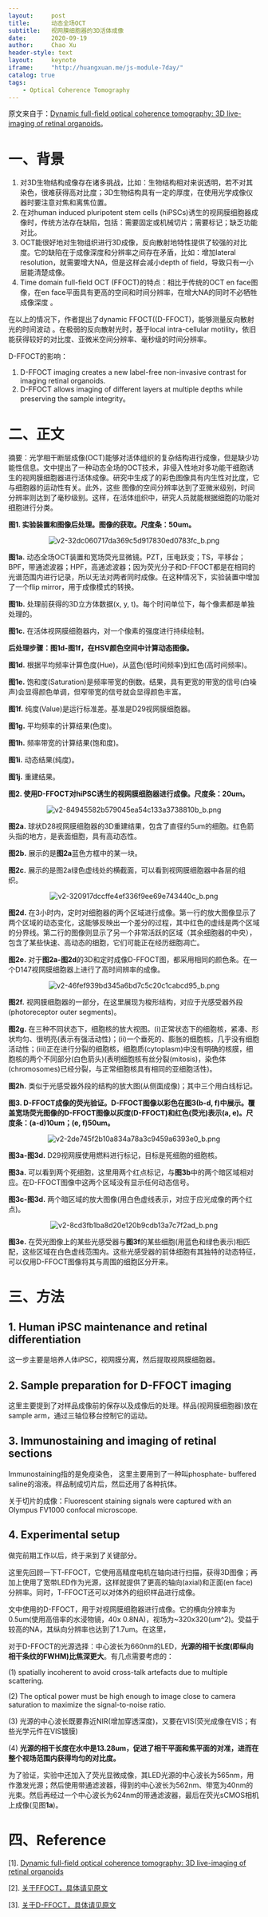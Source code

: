 ```yaml
---
layout:     post
title:      动态全场OCT
subtitle:   视网膜细胞器的3D活体成像
date:       2020-09-19
author:     Chao Xu
header-style: text 
layout:     keynote
iframe:     "http://huangxuan.me/js-module-7day/"
catalog: true
tags:
    - Optical Coherence Tomography
---
```


原文来自于：[Dynamic full-field optical coherence tomography: 3D live-imaging of retinal organoids](https://www.nature.com/articles/s41377-020-00375-8)。

# 一、背景

1. 对3D生物结构成像存在诸多挑战，比如：生物结构相对来说透明，若不对其染色，很难获得高对比度；3D生物结构具有一定的厚度，在使用光学成像仪器时要注意对焦和离焦位置。
2. 在对human induced pluripotent stem cells (hiPSCs)诱生的视网膜细胞器成像时，传统方法存在缺陷，包括：需要固定或机械切片；需要标记；缺乏功能对比。
3. OCT能很好地对生物组织进行3D成像，反向散射地特性提供了较强的对比度。它的缺陷在于成像深度和分辨率之间存在矛盾，比如：增加lateral resolution，就需要增大NA，但是这样会减小depth of  field，导致只有一小层能清楚成像。
4. Time domain full-field OCT (FFOCT)的特点：相比于传统的OCT en face图像，在en face平面具有更高的空间和时间分辨率，在增大NA的同时不必牺牲成像深度 。

在以上的情况下，作者提出了dynamic FFOCT((D-FFOCT)，能够测量反向散射光的时间波动 。在极弱的反向散射光时，基于local intra-cellular motility，依旧能获得较好的对比度、亚微米空间分辨率、毫秒级的时间分辨率。

D-FFOCT的影响：

1. D-FFOCT imaging creates a new label-free non-invasive contrast for imaging retinal organoids. 
2. D-FFOCT allows imaging of different layers at multiple depths while preserving the sample integrity。

# 二、正文

摘要：光学相干断层成像(OCT)能够对活体组织的复杂结构进行成像，但是缺少功能性信息。文中提出了一种动态全场的OCT技术，非侵入性地对多功能干细胞诱生的视网膜细胞器进行活体成像。研究中生成了的彩色图像具有内生性对比度，它与细胞器的运动性有关。此外，这些 图像的空间分辨率达到了亚微米级别，时间分辨率则达到了毫秒级别。这样，在活体组织中，研究人员就能根据细胞的功能对细胞进行分类。

**图1. 实验装置和图像后处理。图像的获取。尺度条：50um。**

<p align="center"><img src="https://imghost.cx0512.com/images/2020/09/19/v2-32dc060717da369c5d917830ed0783fc_b.png" alt="v2-32dc060717da369c5d917830ed0783fc_b.png" border="0" />
</p>

**图1a.** 动态全场OCT装置和宽场荧光显微镜。PZT，压电跃变；TS，平移台；BPF，带通滤波器；HPF，高通滤波器；因为荧光分子和D-FFOCT都是在相同的光谱范围内进行记录，所以无法对两者同时成像。在这种情况下，实验装置中增加了一个flip mirror，用于成像模式的转换。

**图1b.** 处理前获得的3D立方体数据(x, y, t)。每个时间单位下，每个像素都是单独处理的。

**图1c.** 在活体视网膜细胞器内，对一个像素的强度进行持续绘制。

**后处理步骤：图1d-图1f，在HSV颜色空间中计算动态图像。**

**图1d.** 根据平均频率计算色度(Hue)，从蓝色(低时间频率)到红色(高时间频率)。

**图1e.** 饱和度(Saturation)是频率带宽的倒数。结果，具有更宽的带宽的信号(白噪声)会显得颜色单调，但窄带宽的信号就会显得颜色丰富。

**图1f.** 纯度(Value)是运行标准差。基准是D29视网膜细胞器。

**图1g.** 平均频率的计算结果(色度)。

**图1h.** 频率带宽的计算结果(饱和度)。

**图1i.**  动态结果(纯度)。

**图1j.** 重建结果。

**图2. 使用D-FFOCT对hiPSC诱生的视网膜细胞器进行成像。尺度条：20um。**

<p align="center"><img src="https://imghost.cx0512.com/images/2020/09/19/v2-84945582b579045ea54c133a3738810b_b.png" alt="v2-84945582b579045ea54c133a3738810b_b.png" border="0" />
</p>

**图2a.** 球状D28视网膜细胞器的3D重建结果，包含了直径约5um的细胞。红色箭头指的地方，是表面细胞，具有高动态性。

**图2b.** 展示的是**图2a**蓝色方框中的某一块。

**图2c.** 展示的是图2a绿色虚线处的横截面，可以看到视网膜细胞器中各层的组织。

<p align="center"><img src="https://imghost.cx0512.com/images/2020/09/19/v2-320917dccffe4ef336f9ee69e743440c_b.png" alt="v2-320917dccffe4ef336f9ee69e743440c_b.png" border="0" />
</p>

**图2d.** 在3小时内，定时对细胞器的两个区域进行成像。第一行的放大图像显示了两个区域的动态变化，这能够反映出一个差分的过程，其中红色的虚线是两个区域的分界线。第二行的图像则显示了另一个非常活跃的区域（其余细胞器的中央），包含了某些快速、高动态的细胞，它们可能正在经历细胞凋亡。

**图2e.** 对于**图2a-图2d**的3D和定时成像D-FFOCT图，都采用相同的颜色条。在一个D147视网膜细胞器上进行了高时间辨率的成像。

<p align="center">
    <img src="https://imghost.cx0512.com/images/2020/09/19/v2-46fef939bd345a6bd7c5c20c1cabcd95_b.png" alt="v2-46fef939bd345a6bd7c5c20c1cabcd95_b.png" border="0" />
</p>

**图2f.** 视网膜细胞器的一部分，在这里展现为梭形结构，对应于光感受器外段(photoreceptor outer segments)。

**图2g.** 在三种不同状态下，细胞核的放大视图。(i)正常状态下的细胞核，紧凑、形状均匀、很明亮(表示有强活动性)；(ii)一个垂死的、膨胀的细胞核，几乎没有细胞活动性；(iii)正在进行分裂的细胞核，细胞质(cytoplasm)中没有明确的核膜，细胞核的两个不同部分(白色箭头)(表明细胞核有丝分裂(mitosis)，染色体(chromosomes)已经分裂，与正常细胞核具有相同的亚细胞活性)。

**图2h.** 类似于光感受器外段的结构的放大图(从侧面成像)；其中三个用白线标记。

**图3. D-FFOCT成像的荧光验证。D-FFOCT图像以彩色在图3(b-d, f)中展示。覆盖宽场荧光图像的D-FFOCT图像以灰度(D-FFOCT)和红色(荧光)表示(a, e)。尺度条：(a-d)10um；(e, f)50um。**

<p align="center">
   <img src="https://imghost.cx0512.com/images/2020/09/19/v2-2de745f2b10a834a78a3c9459a6393e0_b.png" alt="v2-2de745f2b10a834a78a3c9459a6393e0_b.png" border="0" />
</p>

**图3a-图3d.** D29视网膜使用燃料进行标记，目标是死细胞的细胞核。

**图3a.** 可以看到两个死细胞，这里用两个红点标记，与**图3b**中的两个暗区域相对应。在D-FFOCT图像中这两个区域没有显示任何动态信号。

**图3c-图3d.** 两个暗区域的放大图像(用白色虚线表示，对应于应光成像的两个红点)。

<p align="center">
<img src="https://imghost.cx0512.com/images/2020/09/19/v2-8cd3fb1ba8d20e120b9cdb13a7c7f2ad_b.png" alt="v2-8cd3fb1ba8d20e120b9cdb13a7c7f2ad_b.png" border="0" />
</p>

**图3e.** 在荧光图像上的某些光感受器与**图3f**的某些细胞(用蓝色和绿色表示)相匹配，这些区域在白色虚线范围内。这些光感受器的前体细胞有其独特的动态特征，可以仅用D-FFOCT图像将其与周围的细胞区分开来。

# 三、方法

## **1. Human iPSC maintenance and retinal differentiation**

这一步主要是培养人体iPSC，视网膜分离，然后提取视网膜细胞器。

## **2. Sample preparation for D-FFOCT imaging**

这里主要提到了对样品成像前的保存以及成像后的处理。样品(视网膜细胞器)放在sample arm，通过三轴位移台控制它的运动。

## **3. Immunostaining and imaging of retinal sections**

Immunostaining指的是免疫染色， 这里主要用到了一种叫phosphate- buffered saline的溶液。样品制成切片后，然后还用了各种抗体。

关于切片的成像：Fluorescent staining signals were captured with an Olympus FV1000 confocal microscope.

## **4. Experimental setup**

做完前期工作以后，终于来到了关键部分。

这里先回顾一下T-FFOCT，它使用高精度电机在轴向进行扫描，获得3D图像；再加上使用了宽带LED作为光源，这样就提供了更高的轴向(axial)和正面(en face)分辨率。同时，T-FFOCT还可以对体外的组织样品进行成像。 

文中使用的D-FFOCT，用于对视网膜细胞器进行成像。它的横向分辨率为0.5um(使用高倍率的水浸物镜，40x 0.8NA)，视场为~320x320(um^2)。受益于较高的NA，其纵向分辨率也达到了1.7um。在这里，

对于D-FFOCT的光源选择：中心波长为660nm的LED，**光源的相干长度(即纵向相干条纹的FWHM)比焦深更大**。有几点需要考虑的：

(1) spatially incoherent to avoid cross-talk artefacts due to multiple scattering. 

(2) The optical power must be high enough to image close to camera saturation to maximize the signal-to-noise ratio.

(3) 光源的中心波长既要靠近NIR(增加穿透深度)，又要在VIS(荧光成像在VIS；有些光学元件在VIS镀膜)

(4) **光源的相干长度在水中是13.28um，促进了相干平面和焦平面的对准，进而在整个视场范围内获得均匀的对比度。**

为了验证，实验中还加入了荧光显微成像，其LED光源的中心波长为565nm，用作激发光源；然后使用带通滤波器，得到的中心波长为562nm、带宽为40nm的光束。然后再经过一个中心波长为624nm的带通滤波器，最后在荧光sCMOS相机上成像(见图**1a**)。

# 四、Reference

[1]. [Dynamic full-field optical coherence tomography: 3D live-imaging of retinal organoids](https://www.nature.com/articles/s41377-020-00375-8)

[2]. [关于FFOCT，具体请见原文](https://www.osapublishing.org/ao/abstract.cfm?uri=ao-43-1)

[3]. [关于D-FFOCT，具体请见原文](https://www.osapublishing.org/boe/abstract.cfm?uri=boe-7-4-1511)